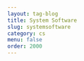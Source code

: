 ```yaml
---
layout: tag-blog
title: System Software 
slug: systemsoftware 
category: cs
menu: false
order: 2000 
---
```

